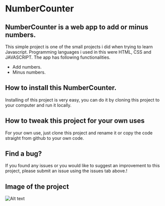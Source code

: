 # NumberCounter

## NumberCounter is a web app to add or minus numbers.

This simple project is one of the small projects i did when trying to learn Javascript. Programming languages i used in this were HTML, CSS and JAVASCRIPT. The app has following functionalities.

* Add numbers.
* Minus numbers.

## How to install this NumberCounter.

Installing of this project is very easy, you can do it by cloning this project to your computer and run it locally.

## How to tweak this project for your own uses

For your own use, just clone this project and rename it or copy the code straight from github to your own code.

## Find a bug?

If you found any issues or you would like to suggest an improvement to this project, please submit an issue using the issues tab above.!

## Image of the project
![Alt text](https://user-images.githubusercontent.com/129946468/231999950-4566556f-469c-426e-a52c-3d2755cc6529.png)
